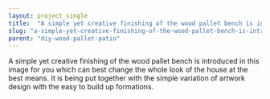 ```yaml
---
layout: project_single
title:  "A simple yet creative finishing of the wood pallet bench is introduced in this image for you which can best change the whole look of the house at the best means. It is being put together with the simple variation of artwork design with the easy to bu"
slug: "a-simple-yet-creative-finishing-of-the-wood-pallet-bench-is-introduced-in-this-image"
parent: "diy-wood-pallet-patio"
---
```

A simple yet creative finishing of the wood pallet bench is introduced in this image for you which can best change the whole look of the house at the best means. It is being put together with the simple variation of artwork design with the easy to build up formations.